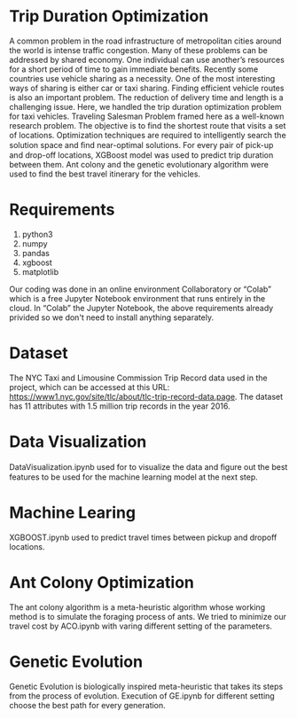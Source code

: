 # Trip Duration Optimization
A common problem in the road infrastructure of metropolitan cities around the world is intense traffic congestion. Many of these problems can be addressed by shared economy. One individual can use another’s resources for a short period of time to gain immediate benefits. Recently some countries use vehicle sharing as a necessity. One of the most interesting ways of sharing is either car or taxi sharing. Finding efficient vehicle routes is also an important problem. The reduction of delivery time and length is a challenging issue. Here, we handled the trip duration optimization problem for taxi vehicles. Traveling Salesman Problem framed here as a well-known research problem. The objective is to find the shortest route that visits a set of locations. Optimization techniques are required to intelligently search the solution space and ﬁnd near-optimal solutions. For every pair of pick-up and drop-off locations, XGBoost model was used to predict trip duration between them. Ant colony and the genetic evolutionary algorithm were used to find the best travel itinerary for the vehicles.
# Requirements
1. python3
2. numpy
3. pandas
4. xgboost
5. matplotlib

Our coding was done in an online environment Collaboratory or “Colab” which is a free Jupyter Notebook environment that runs entirely in the cloud. In “Colab” the Jupyter Notebook, the above requirements already privided so we don't need to install anything separately.
# Dataset
The NYC Taxi and Limousine Commission Trip Record data used in the project, which can be accessed at this URL: https://www1.nyc.gov/site/tlc/about/tlc-trip-record-data.page. The dataset has 11 attributes with 1.5 million trip records in the year 2016. 
# Data Visualization
DataVisualization.ipynb used for to visualize the data and ﬁgure out the best features to be used for the machine learning model at the next step.
# Machine Learing
XGBOOST.ipynb used to predict travel times between pickup and dropoff locations.
# Ant Colony Optimization
The ant colony algorithm is a meta-heuristic algorithm whose working method is to simulate the foraging process of ants. We tried to minimize our travel cost by ACO.ipynb with varing different setting of the parameters.
# Genetic Evolution
Genetic Evolution is biologically inspired meta-heuristic that takes its steps from the process of evolution. Execution of GE.ipynb for different setting choose the best path for every generation.
